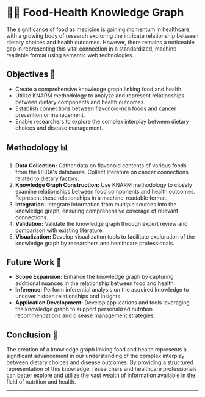
# 🍎🔬 Food-Health Knowledge Graph

The significance of food as medicine is gaining momentum in healthcare, with a growing body of research exploring the intricate relationship between dietary choices and health outcomes. However, there remains a noticeable gap in representing this vital connection in a standardized, machine-readable format using semantic web technologies.

## Objectives 🎯

- Create a comprehensive knowledge graph linking food and health.
- Utilize KNARM methodology to analyze and represent relationships between dietary components and health outcomes.
- Establish connections between flavonoid-rich foods and cancer prevention or management.
- Enable researchers to explore the complex interplay between dietary choices and disease management.

## Methodology 📊

1. **Data Collection:** Gather data on flavonoid contents of various foods from the USDA's databases. Collect literature on cancer connections related to dietary factors.
2. **Knowledge Graph Construction:** Use KNARM methodology to closely examine relationships between food components and health outcomes. Represent these relationships in a machine-readable format.
3. **Integration:** Integrate information from multiple sources into the knowledge graph, ensuring comprehensive coverage of relevant connections.
4. **Validation:** Validate the knowledge graph through expert review and comparison with existing literature.
5. **Visualization:** Develop visualization tools to facilitate exploration of the knowledge graph by researchers and healthcare professionals.

## Future Work 🚀

- **Scope Expansion:** Enhance the knowledge graph by capturing additional nuances in the relationship between food and health.
- **Inference:** Perform inferential analysis on the acquired knowledge to uncover hidden relationships and insights.
- **Application Development:** Develop applications and tools leveraging the knowledge graph to support personalized nutrition recommendations and disease management strategies.

## Conclusion 🌟

The creation of a knowledge graph linking food and health represents a significant advancement in our understanding of the complex interplay between dietary choices and disease outcomes. By providing a structured representation of this knowledge, researchers and healthcare professionals can better explore and utilize the vast wealth of information available in the field of nutrition and health.

---


